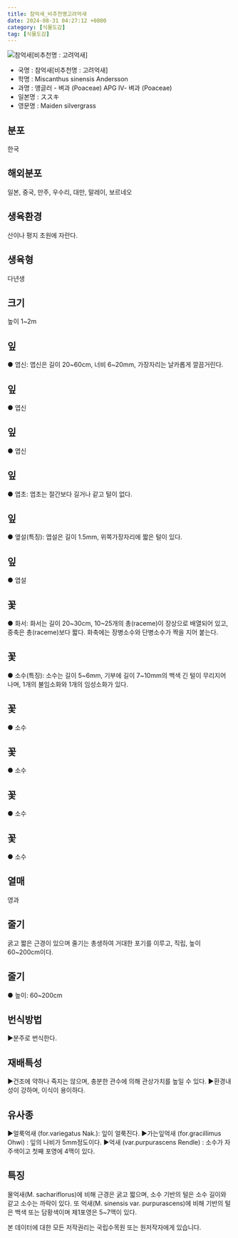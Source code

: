 ```yaml
---
title: 참억새_비추천명고려억새
date: 2024-08-31 04:27:12 +0800
category: [식물도감]
tag: [식물도감]
---
```




![참억새[비추천명 : 고려억새]](/fileUpload/plants/basic/Gramineae/Miscanthus/14582/14582_1_th2.jpg)
- 국명 : 참억새[비추천명 : 고려억새]
- 학명 : Miscanthus sinensis Andersson
- 과명 : 앵글러 - 벼과 (Poaceae) APG Ⅳ- 벼과 (Poaceae)
- 일본명 : ススキ
- 영문명 : Maiden silvergrass


## 분포
한국
## 해외분포
일본, 중국, 만주, 우수리, 대만, 말레이, 보르네오
## 생육환경
산이나 평지 초원에 자란다.
## 생육형
다년생
## 크기
높이 1~2m
## 잎
● 엽신: 엽신은 길이 20~60cm, 너비 6~20mm, 가장자리는 날카롭게 깔끔거린다.
## 잎
● 엽신
## 잎
● 엽신
## 잎
● 엽초: 엽초는 절간보다 길거나 같고 털이 없다.
## 잎
● 옆설(특징): 엽설은 길이 1.5mm, 위쪽가장자리에 짧은 털이 있다.
## 잎
● 엽설
## 꽃
● 화서: 화서는 길이 20~30cm, 10~25개의 총(raceme)이 장상으로 배열되어 있고, 중축은 총(raceme)보다 짧다. 화축에는 장병소수와 단병소수가 짝을 지어 붙는다.
## 꽃
● 소수(특징): 소수는 길이 5~6mm, 기부에 길이 7~10mm의 백색 긴 털이 무리지어 나며, 1개의 불임소화와 1개의 임성소화가 있다.
## 꽃
● 소수
## 꽃
● 소수
## 꽃
● 소수
## 꽃
● 소수
## 열매
영과
## 줄기
굵고 짧은 근경이 있으며 줄기는 총생하여 거대한 포기를 이루고, 직립, 높이 60~200cm이다.
## 줄기
● 높이: 60~200cm
## 번식방법
▶분주로 번식한다.
## 재배특성
▶건조에 약하나 죽지는 않으며, 충분한 관수에 의해 관상가치를 높일 수 있다. ▶환경내성이 강하며, 이식이 용이하다.
## 유사종
▶얼룩억새 (for.variegatus Nak.): 잎이 얼룩진다. ▶가는잎억새 (for.gracillimus Ohwi) : 잎의 나비가 5mm정도이다. ▶억새 (var.purpurascens Rendle) : 소수가 자주색이고 첫째 포영에 4맥이 있다.
## 특징
물억새(M. sachariflorus)에 비해 근경은 굵고 짧으며, 소수 기반의 털은 소수 길이와 같고 소수는 까락이 있다. 또 억새(M. sinensis var. purpurascens)에 비해 기반의 털은 백색 또는 담황색이며 제1포영은 5~7맥이 있다.






본 데이터에 대한 모든 저작권리는 국립수목원 또는 원저작자에게 있습니다.
